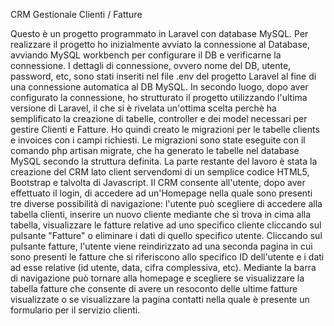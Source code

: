 CRM Gestionale Clienti / Fatture

Questo è un progetto programmato in Laravel con database MySQL. 
Per realizzare il progetto ho inizialmente avviato la connessione al Database, avviando MySQL workbench per  configurare il DB e verificarne la connessione. I dettagli di connessione, ovvero nome del DB, utente, password, etc, sono stati inseriti nel file .env del progetto Laravel al fine di una connessione automatica al DB MySQL. 
In secondo luogo, dopo aver configurato la connessione, ho strutturato il progetto utilizzando l'ultima versione di Laravel, il che si è rivelata un'ottima scelta perchè ha semplificato la creazione di tabelle, controller e dei model necessari per gestire Clienti e Fatture. 
Ho quindi creato le migrazioni per le tabelle clients e invoices con i campi richiesti. Le migrazioni sono state eseguite con il comando php artisan migrate, che ha generato le tabelle nel database MySQL secondo la struttura definita.
La parte restante del lavoro è stata la creazione del CRM lato client servendomi di un semplice codice HTML5, Bootstrap e talvolta di Javascript. 
Il CRM consente all'utente, dopo aver effettuato il login, di accedere ad un'Homepage nella quale sono presenti tre diverse possibilità di navigazione: l'utente può scegliere di accedere alla tabella clienti, inserire un nuovo cliente mediante che si trova in cima alla tabella, visualizzare le fatture relative ad uno specifico cliente cliccando sul pulsante "Fatture" o eliminare i dati di quello specifico utente. Cliccando sul pulsante fatture, l'utente viene reindirizzato ad una seconda pagina in cui sono presenti le fatture che si riferiscono allo specifico ID dell'utente e i dati ad esse relative (id utente, data, cifra complessiva, etc).
Mediante la barra di navigazione può tornare alla homepage e scegliere se visualizzare la tabella fatture che consente di avere un resoconto delle ultime fatture visualizzate o se visualizzare la pagina contatti nella quale è presente un formulario per il servizio clienti. 